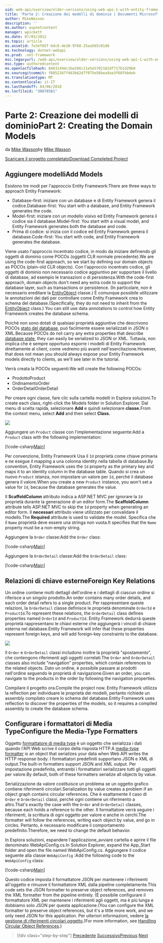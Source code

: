 ```yaml
---
uid: web-api/overview/older-versions/using-web-api-1-with-entity-framework-5/using-web-api-with-entity-framework-part-2
title: 'Parte 2: Creazione dei modelli di dominio | Documenti Microsoft'
author: MikeWasson
description: ''
ms.author: aspnetcontent
manager: wpickett
ms.date: 07/03/2012
ms.topic: article
ms.assetid: fe3ef85f-bdc6-4e10-9768-25aa565c01d0
ms.technology: dotnet-webapi
ms.prod: .net-framework
msc.legacyurl: /web-api/overview/older-versions/using-web-api-1-with-entity-framework-5/using-web-api-with-entity-framework-part-2
msc.type: authoredcontent
ms.openlocfilehash: 84631494c1be266c21e5e5702182df717b1d29b0
ms.sourcegitcommit: f8852267f463b62d7f975e56bea9aa3f68fbbdeb
ms.translationtype: MT
ms.contentlocale: it-IT
ms.lasthandoff: 04/06/2018
ms.locfileid: "30878581"
---
```

<a name="part-2-creating-the-domain-models"></a><span data-ttu-id="255ed-102">Parte 2: Creazione dei modelli di dominio</span><span class="sxs-lookup"><span data-stu-id="255ed-102">Part 2: Creating the Domain Models</span></span>
====================
<span data-ttu-id="255ed-103">da [Mike Wasson](https://github.com/MikeWasson)</span><span class="sxs-lookup"><span data-stu-id="255ed-103">by [Mike Wasson](https://github.com/MikeWasson)</span></span>

[<span data-ttu-id="255ed-104">Scaricare il progetto completato</span><span class="sxs-lookup"><span data-stu-id="255ed-104">Download Completed Project</span></span>](http://code.msdn.microsoft.com/ASP-NET-Web-API-with-afa30545)

## <a name="add-models"></a><span data-ttu-id="255ed-105">Aggiungere modelli</span><span class="sxs-lookup"><span data-stu-id="255ed-105">Add Models</span></span>

<span data-ttu-id="255ed-106">Esistono tre modi per l'approccio Entity Framework:</span><span class="sxs-lookup"><span data-stu-id="255ed-106">There are three ways to approach Entity Framework:</span></span>

- <span data-ttu-id="255ed-107">Database-first: iniziare con un database e di Entity Framework genera il codice.</span><span class="sxs-lookup"><span data-stu-id="255ed-107">Database-first: You start with a database, and Entity Framework generates the code.</span></span>
- <span data-ttu-id="255ed-108">Model-first: iniziare con un modello visivo ed Entity Framework genera il codice sia il database.</span><span class="sxs-lookup"><span data-stu-id="255ed-108">Model-first: You start with a visual model, and Entity Framework generates both the database and code.</span></span>
- <span data-ttu-id="255ed-109">Prima di codice: si inizia con il codice ed Entity Framework genera il database.</span><span class="sxs-lookup"><span data-stu-id="255ed-109">Code-first: You start with code, and Entity Framework generates the database.</span></span>

<span data-ttu-id="255ed-110">Viene usato l'approccio incentrato codice, in modo da iniziare definendo gli oggetti di dominio come POCOs (oggetti CLR normale precedente).</span><span class="sxs-lookup"><span data-stu-id="255ed-110">We are using the code-first approach, so we start by defining our domain objects as POCOs (plain-old CLR objects).</span></span> <span data-ttu-id="255ed-111">Con l'approccio incentrato codice, gli oggetti di dominio non necessario codice aggiuntivo per supportare il livello di database, ad esempio le transazioni o di persistenza.</span><span class="sxs-lookup"><span data-stu-id="255ed-111">With the code-first approach, domain objects don't need any extra code to support the database layer, such as transactions or persistence.</span></span> <span data-ttu-id="255ed-112">(In particolare, non è necessario ereditare la [EntityObject](https://msdn.microsoft.com/library/system.data.objects.dataclasses.entityobject.aspx) classe.) È comunque possibile utilizzare le annotazioni dei dati per controllare come Entity Framework crea lo schema del database.</span><span class="sxs-lookup"><span data-stu-id="255ed-112">(Specifically, they do not need to inherit from the [EntityObject](https://msdn.microsoft.com/library/system.data.objects.dataclasses.entityobject.aspx) class.) You can still use data annotations to control how Entity Framework creates the database schema.</span></span>

<span data-ttu-id="255ed-113">Poiché non sono dotati di qualsiasi proprietà aggiuntive che descrivono POCOs [stato del database](https://msdn.microsoft.com/library/system.data.entitystate.aspx), può facilmente essere serializzati in JSON o XML.</span><span class="sxs-lookup"><span data-stu-id="255ed-113">Because POCOs do not carry any extra properties that describe [database state](https://msdn.microsoft.com/library/system.data.entitystate.aspx), they can easily be serialized to JSON or XML.</span></span> <span data-ttu-id="255ed-114">Tuttavia, non implica che è sempre opportuno esporre i modelli di Entity Framework direttamente al client, come vedremo più avanti nell'esercitazione.</span><span class="sxs-lookup"><span data-stu-id="255ed-114">However, that does not mean you should always expose your Entity Framework models directly to clients, as we'll see later in the tutorial.</span></span>

<span data-ttu-id="255ed-115">Verrà creata la POCOs seguenti:</span><span class="sxs-lookup"><span data-stu-id="255ed-115">We will create the following POCOs:</span></span>

- <span data-ttu-id="255ed-116">Prodotto</span><span class="sxs-lookup"><span data-stu-id="255ed-116">Product</span></span>
- <span data-ttu-id="255ed-117">Ordinamento</span><span class="sxs-lookup"><span data-stu-id="255ed-117">Order</span></span>
- <span data-ttu-id="255ed-118">OrderDetail</span><span class="sxs-lookup"><span data-stu-id="255ed-118">OrderDetail</span></span>

<span data-ttu-id="255ed-119">Per creare ogni classe, fare clic sulla cartella modelli in Esplora soluzioni.</span><span class="sxs-lookup"><span data-stu-id="255ed-119">To create each class, right-click the Models folder in Solution Explorer.</span></span> <span data-ttu-id="255ed-120">Dal menu di scelta rapida, selezionare **Add** e quindi selezionare **classe.**</span><span class="sxs-lookup"><span data-stu-id="255ed-120">From the context menu, select **Add** and then select **Class.**</span></span>

![](using-web-api-with-entity-framework-part-2/_static/image1.png)

<span data-ttu-id="255ed-121">Aggiungere un `Product` classe con l'implementazione seguente:</span><span class="sxs-lookup"><span data-stu-id="255ed-121">Add a `Product` class with the following implementation:</span></span>

[!code-csharp[Main](using-web-api-with-entity-framework-part-2/samples/sample1.cs)]

<span data-ttu-id="255ed-122">Per convenzione, Entity Framework Usa il `Id` proprietà come chiave primaria e ne esegue il mapping a una colonna identity nella tabella di database.</span><span class="sxs-lookup"><span data-stu-id="255ed-122">By convention, Entity Framework uses the `Id` property as the primary key and maps it to an identity column in the database table.</span></span> <span data-ttu-id="255ed-123">Quando si crea un nuovo `Product` istanza, non impostare un valore per `Id`, perché il database genera il valore.</span><span class="sxs-lookup"><span data-stu-id="255ed-123">When you create a new `Product` instance, you won't set a value for `Id`, because the database generates the value.</span></span>

<span data-ttu-id="255ed-124">Il **ScaffoldColumn** attributo indica a ASP.NET MVC per ignorare la `Id` proprietà durante la generazione di un editor form.</span><span class="sxs-lookup"><span data-stu-id="255ed-124">The **ScaffoldColumn** attribute tells ASP.NET MVC to skip the `Id` property when generating an editor form.</span></span> <span data-ttu-id="255ed-125">Il **necessari** attributo viene utilizzato per convalidare il modello.</span><span class="sxs-lookup"><span data-stu-id="255ed-125">The **Required** attribute is used to validate the model.</span></span> <span data-ttu-id="255ed-126">Specifica che il `Name` proprietà deve essere una stringa non vuota.</span><span class="sxs-lookup"><span data-stu-id="255ed-126">It specifies that the `Name` property must be a non-empty string.</span></span>

<span data-ttu-id="255ed-127">Aggiungere la `Order` classe:</span><span class="sxs-lookup"><span data-stu-id="255ed-127">Add the `Order` class:</span></span>

[!code-csharp[Main](using-web-api-with-entity-framework-part-2/samples/sample2.cs)]

<span data-ttu-id="255ed-128">Aggiungere la `OrderDetail` classe:</span><span class="sxs-lookup"><span data-stu-id="255ed-128">Add the `OrderDetail` class:</span></span>

[!code-csharp[Main](using-web-api-with-entity-framework-part-2/samples/sample3.cs)]

## <a name="foreign-key-relations"></a><span data-ttu-id="255ed-129">Relazioni di chiave esterne</span><span class="sxs-lookup"><span data-stu-id="255ed-129">Foreign Key Relations</span></span>

<span data-ttu-id="255ed-130">Un ordine contiene molti dettagli dell'ordine e i dettagli di ciascun ordine si riferisce a un singolo prodotto.</span><span class="sxs-lookup"><span data-stu-id="255ed-130">An order contains many order details, and each order detail refers to a single product.</span></span> <span data-ttu-id="255ed-131">Per rappresentare queste relazioni, la `OrderDetail` classe definisce le proprietà denominate `OrderId` e `ProductId`.</span><span class="sxs-lookup"><span data-stu-id="255ed-131">To represent these relations, the `OrderDetail` class defines properties named `OrderId` and `ProductId`.</span></span> <span data-ttu-id="255ed-132">Entity Framework dedurrà queste proprietà rappresentano le chiavi esterne che aggiungerà i vincoli di chiave esterna nel database.</span><span class="sxs-lookup"><span data-stu-id="255ed-132">Entity Framework will infer that these properties represent foreign keys, and will add foreign-key constraints to the database.</span></span>

![](using-web-api-with-entity-framework-part-2/_static/image2.png)

<span data-ttu-id="255ed-133">Il `Order` e `OrderDetail` classi includono inoltre la proprietà "spostamento", che contengono riferimenti agli oggetti correlati.</span><span class="sxs-lookup"><span data-stu-id="255ed-133">The `Order` and `OrderDetail` classes also include "navigation" properties, which contain references to the related objects.</span></span> <span data-ttu-id="255ed-134">Dato un ordine, è possibile passare ai prodotti nell'ordine seguendo le proprietà di navigazione.</span><span class="sxs-lookup"><span data-stu-id="255ed-134">Given an order, you can navigate to the products in the order by following the navigation properties.</span></span>

<span data-ttu-id="255ed-135">Compilare il progetto ora.</span><span class="sxs-lookup"><span data-stu-id="255ed-135">Compile the project now.</span></span> <span data-ttu-id="255ed-136">Entity Framework utilizza la reflection per individuare le proprietà dei modelli, pertanto richiede un assembly compilato creare lo schema del database.</span><span class="sxs-lookup"><span data-stu-id="255ed-136">Entity Framework uses reflection to discover the properties of the models, so it requires a compiled assembly to create the database schema.</span></span>

## <a name="configure-the-media-type-formatters"></a><span data-ttu-id="255ed-137">Configurare i formattatori di Media Type</span><span class="sxs-lookup"><span data-stu-id="255ed-137">Configure the Media-Type Formatters</span></span>

<span data-ttu-id="255ed-138">Oggetto [formattatore di media type](../../formats-and-model-binding/media-formatters.md) è un oggetto che serializza i dati quando l'API Web scrive il corpo della risposta HTTP.</span><span class="sxs-lookup"><span data-stu-id="255ed-138">A [media-type formatter](../../formats-and-model-binding/media-formatters.md) is an object that serializes your data when Web API writes the HTTP response body.</span></span> <span data-ttu-id="255ed-139">I formattatori predefiniti supportano JSON e XML di output.</span><span class="sxs-lookup"><span data-stu-id="255ed-139">The built-in formatters support JSON and XML output.</span></span> <span data-ttu-id="255ed-140">Per impostazione predefinita, entrambi i formattatori serializzare tutti gli oggetti per valore.</span><span class="sxs-lookup"><span data-stu-id="255ed-140">By default, both of these formatters serialize all objects by value.</span></span>

<span data-ttu-id="255ed-141">Serializzazione da valore costituisce un problema se un oggetto grafico contiene riferimenti circolari.</span><span class="sxs-lookup"><span data-stu-id="255ed-141">Serialization by value creates a problem if an object graph contains circular references.</span></span> <span data-ttu-id="255ed-142">Che è esattamente il caso di `Order` e `OrderDetail` classi, perché ogni contiene un riferimento a altro.</span><span class="sxs-lookup"><span data-stu-id="255ed-142">That's exactly the case with the `Order` and `OrderDetail` classes, because each holds a reference to the other.</span></span> <span data-ttu-id="255ed-143">Il formattatore verrà seguire i riferimenti, la scrittura di ogni oggetto per valore e anche in cerchi.</span><span class="sxs-lookup"><span data-stu-id="255ed-143">The formatter will follow the references, writing each object by value, and go in circles.</span></span> <span data-ttu-id="255ed-144">Pertanto, è necessario modificare il comportamento predefinito.</span><span class="sxs-lookup"><span data-stu-id="255ed-144">Therefore, we need to change the default behavior.</span></span>

<span data-ttu-id="255ed-145">In Esplora soluzioni, espandere l'applicazione\_avviare cartella e aprire il file denominato WebApiConfig.cs.</span><span class="sxs-lookup"><span data-stu-id="255ed-145">In Solution Explorer, expand the App\_Start folder and open the file named WebApiConfig.cs.</span></span> <span data-ttu-id="255ed-146">Aggiungere il codice seguente alla classe `WebApiConfig` :</span><span class="sxs-lookup"><span data-stu-id="255ed-146">Add the following code to the `WebApiConfig` class:</span></span>

[!code-csharp[Main](using-web-api-with-entity-framework-part-2/samples/sample4.cs?highlight=11)]

<span data-ttu-id="255ed-147">Questo codice imposta il formattatore JSON per mantenere i riferimenti all'oggetto e rimuove il formattatore XML dalla pipeline completamente.</span><span class="sxs-lookup"><span data-stu-id="255ed-147">This code sets the JSON formatter to preserve object references, and removes the XML formatter from the pipeline entirely.</span></span> <span data-ttu-id="255ed-148">(È possibile configurare il formattatore XML per mantenere i riferimenti agli oggetti, ma è più lunga e dobbiamo solo JSON per questa applicazione.</span><span class="sxs-lookup"><span data-stu-id="255ed-148">(You can configure the XML formatter to preserve object references, but it's a little more work, and we only need JSON for this application.</span></span> <span data-ttu-id="255ed-149">Per ulteriori informazioni, vedere [la gestione di riferimenti circolari oggetto](../../formats-and-model-binding/json-and-xml-serialization.md#handling_circular_object_references).)</span><span class="sxs-lookup"><span data-stu-id="255ed-149">For more information, see [Handling Circular Object References](../../formats-and-model-binding/json-and-xml-serialization.md#handling_circular_object_references).)</span></span>

> [!div class="step-by-step"]
> <span data-ttu-id="255ed-150">[Precedente](using-web-api-with-entity-framework-part-1.md)
> [Successivo](using-web-api-with-entity-framework-part-3.md)</span><span class="sxs-lookup"><span data-stu-id="255ed-150">[Previous](using-web-api-with-entity-framework-part-1.md)
[Next](using-web-api-with-entity-framework-part-3.md)</span></span>
